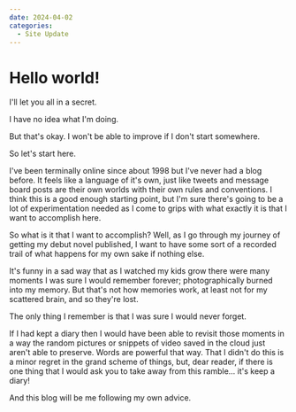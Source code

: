 ```yaml
---
date: 2024-04-02
categories:
  - Site Update
---
```


# Hello world!

I'll let you all in a secret.

I have no idea what I'm doing.

But that's okay. I won't be able to improve if I don't start somewhere.

So let's start here.

<!-- more -->

I've been terminally online since about 1998 but I've never had a blog before. It feels like a language of it's own, just like tweets and message board posts are their own worlds with their own rules and conventions. I think this is a good enough starting point, but I'm sure there's going to be a lot of experimentation needed as I come to grips with what exactly it is that I want to accomplish here.

So what is it that I want to accomplish? Well, as I go through my journey of getting my debut novel published, I want to have some sort of a recorded trail of what happens for my own sake if nothing else.

It's funny in a sad way that as I watched my kids grow there were many moments I was sure I would remember forever; photographically burned into my memory. But that's not how memories work, at least not for my scattered brain, and so they're lost.

The only thing I remember is that I was sure I would never forget.

If I had kept a diary then I would have been able to revisit those moments in a way the random pictures or snippets of video saved in the cloud just aren't able to preserve. Words are powerful that way. That I didn't do this is a minor regret in the grand scheme of things, but, dear reader, if there is one thing that I would ask you to take away from this ramble... it's keep a diary!

And this blog will be me following my own advice.
